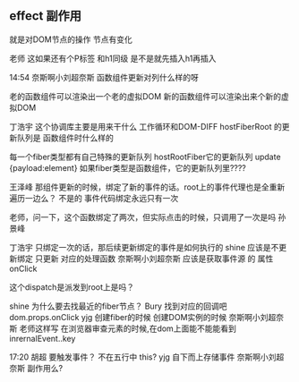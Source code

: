 ## effect 副作用
就是对DOM节点的操作
节点有变化



老师 这如果还有个P标签 和h1同级  是不是就先插入h1再插入


14:54
奈斯啊小刘超奈斯
函数组件更新对列什么样的呀 

老的函数组件可以渲染出一个老的虚拟DOM
新的函数组件可以渲染出来个新的虚拟DOM

丁浩宇
这个协调库主要是用来干什么 
工作循环和DOM-DIFF
hostFiberRoot 的更新队列是 函数组件时什么样的 

每一个fiber类型都有自己特殊的更新队列
hostRootFiber它的更新队列 update {payload:element}
如果fiber类型是函数组件，它的更新队列里????



王泽峰
那组件更新的时候，绑定了新的事件的话。root上的事件代理也是全重新遍历一边么？
不是的
事件代码绑定永远只有一次

老师，问一下，这个函数绑定了两次，但实际点击的时候，只调用了一次是吗 
孙景峰
 
 

 丁浩宇
只绑定一次的话，那后续更新绑定的事件是如何执行的 
shine
应该是不更新绑定 只更新 对应的处理函数 
奈斯啊小刘超奈斯
应该是获取事件源 的 属性 onClick 


这个dispatch是派发到root上是吗？ 


shine
为什么要去找最近的fiber节点？ 
Bury
找到对应的回调吧 
dom.props.onClick
yjg
创建fiber的时候 
创建DOM实例的时候
奈斯啊小刘超奈斯
老师这样写  在浏览器审查元素的时候,在dom上面能不能能看到inrernalEvent..key 





17:20
胡超
要触发事件？ 
不在五行中
this? 
yjg
自下而上存储事件 
奈斯啊小刘超奈斯
副作用么? 
